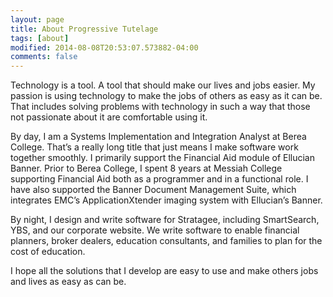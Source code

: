 ```yaml
---
layout: page
title: About Progressive Tutelage
tags: [about]
modified: 2014-08-08T20:53:07.573882-04:00
comments: false
---
```


Technology is a tool. A tool that should make our lives and jobs easier. My passion is using technology to make the jobs of others as easy as it can be. That includes solving problems with technology in such a way that those not passionate about it are comfortable using it.

By day, I am a Systems Implementation and Integration Analyst at Berea College. That’s a really long title that just means I make software work together smoothly. I primarily support the Financial Aid module of Ellucian Banner. Prior to Berea College, I spent 8 years at Messiah College supporting Financial Aid both as a programmer and in a functional role. I have also supported the Banner Document Management Suite, which integrates EMC’s ApplicationXtender imaging system with Ellucian’s Banner.

By night, I design and write software for Stratagee, including SmartSearch, YBS, and our corporate website. We write software to enable financial planners, broker dealers, education consultants, and families to plan for the cost of education.

I hope all the solutions that I develop are easy to use and make others jobs and lives as easy as can be.
